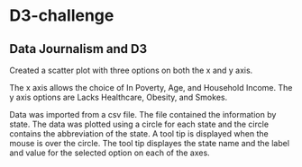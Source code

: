 # D3-challenge

## Data Journalism and D3

Created a scatter plot with three options on both the x and y axis.

The x axis allows the choice of In Poverty, Age, and Household Income.  The y axis options
are Lacks Healthcare, Obesity, and Smokes.

Data was imported from a csv file.  The file contained the information by state. The data was
plotted using a circle for each state and the circle contains the abbreviation of the state.  A
tool tip is displayed when the mouse is over the circle.  The tool tip displayes the state name
and the label and value for the selected option on each of the axes.

  

